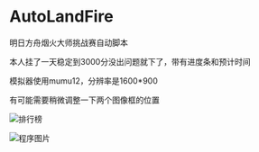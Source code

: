# AutoLandFire
明日方舟烟火大师挑战赛自动脚本

本人挂了一天稳定到3000分没出问题就下了，带有进度条和预计时间

模拟器使用mumu12，分辨率是1600*900

有可能需要稍微调整一下两个图像框的位置

![排行榜](https://github.com/user-attachments/assets/7f62a73d-73d9-4c86-a8c9-ef0a76d92d8f)

![程序图片](https://github.com/user-attachments/assets/2cd166c4-9f11-43d0-9b9b-a94f5855c506)


